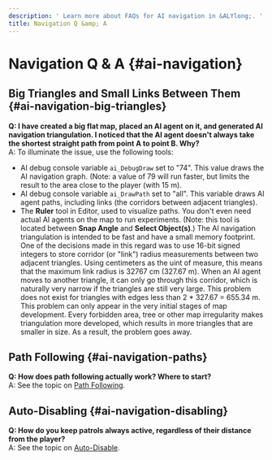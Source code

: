 ```yaml
---
description: ' Learn more about FAQs for AI navigation in &ALYlong;. '
title: Navigation Q &amp; A
---
```

# Navigation Q & A {#ai-navigation}

## Big Triangles and Small Links Between Them {#ai-navigation-big-triangles}

**Q: I have created a big flat map, placed an AI agent on it, and generated AI navigation triangulation\. I noticed that the AI agent doesn't always take the shortest straight path from point A to point B\. Why?**  
A: To illuminate the issue, use the following tools:  
+ AI debug console variable `ai_DebugDraw` set to "74"\. This value draws the AI navigation graph\. \(Note: a value of 79 will run faster, but limits the result to the area close to the player \(with 15 m\)\. 
+ AI debug console variable `ai_DrawPath` set to "all"\. This variable draws AI agent paths, including links \(the corridors between adjacent triangles\)\.
+ The **Ruler** tool in Editor, used to visualize paths\. You don't even need actual AI agents on the map to run experiments\. \(Note: this tool is located between **Snap Angle** and **Select Object\(s\)**\.\)
The AI navigation triangulation is intended to be fast and have a small memory footprint\. One of the decisions made in this regard was to use 16\-bit signed integers to store corridor \(or "link"\) radius measurements between two adjacent triangles\. Using centimeters as the uint of measure, this means that the maximum link radius is 32767 cm \(327\.67 m\)\. When an AI agent moves to another triangle, it can only go through this corridor, which is naturally very narrow if the triangles are still very large\. This problem does not exist for triangles with edges less than 2 \* 327\.67 = 655\.34 m\.  
This problem can only appear in the very initial stages of map development\. Every forbidden area, tree or other map irregularity makes triangulation more developed, which results in more triangles that are smaller in size\. As a result, the problem goes away\.

## Path Following {#ai-navigation-paths}

**Q: How does path following actually work? Where to start?**  
A: See the topic on [Path Following](/docs/userguide/ai/path-following.md)\.

## Auto\-Disabling {#ai-navigation-disabling}

**Q: How do you keep patrols always active, regardless of their distance from the player?**  
A: See the topic on [Auto\-Disable](/docs/userguide/ai/auto-disable.md)\.